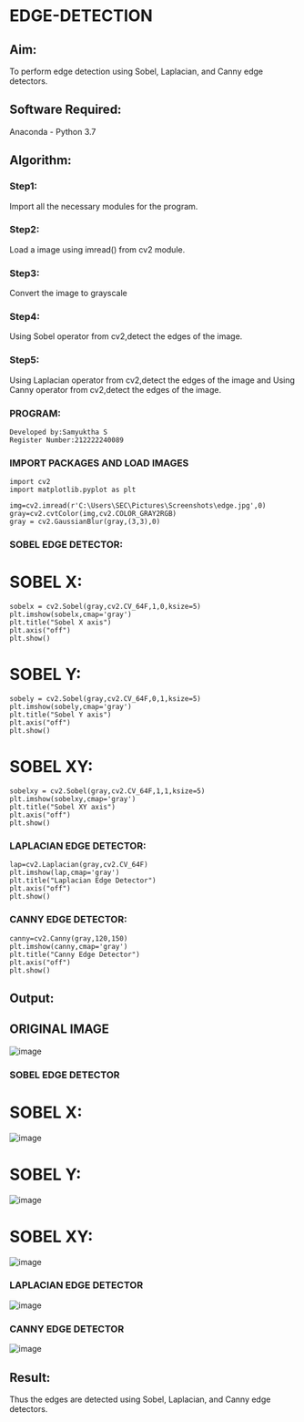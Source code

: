 # EDGE-DETECTION
## Aim:
To perform edge detection using Sobel, Laplacian, and Canny edge detectors.

## Software Required:
Anaconda - Python 3.7

## Algorithm:
### Step1:
Import all the necessary modules for the program.

### Step2:
Load a image using imread() from cv2 module.

### Step3:
Convert the image to grayscale

### Step4:
Using Sobel operator from cv2,detect the edges of the image.

### Step5:

Using Laplacian operator from cv2,detect the edges of the image and Using Canny operator from cv2,detect the edges of the image.

### PROGRAM:
```
Developed by:Samyuktha S
Register Number:212222240089
```
### IMPORT PACKAGES AND LOAD IMAGES
```
import cv2
import matplotlib.pyplot as plt

img=cv2.imread(r'C:\Users\SEC\Pictures\Screenshots\edge.jpg',0)
gray=cv2.cvtColor(img,cv2.COLOR_GRAY2RGB)
gray = cv2.GaussianBlur(gray,(3,3),0)
```

### SOBEL EDGE DETECTOR:

# SOBEL X:
```
sobelx = cv2.Sobel(gray,cv2.CV_64F,1,0,ksize=5)
plt.imshow(sobelx,cmap='gray')
plt.title("Sobel X axis")
plt.axis("off")
plt.show()
```

# SOBEL Y:
```
sobely = cv2.Sobel(gray,cv2.CV_64F,0,1,ksize=5)
plt.imshow(sobely,cmap='gray')
plt.title("Sobel Y axis")
plt.axis("off")
plt.show()
```

# SOBEL XY:
```
sobelxy = cv2.Sobel(gray,cv2.CV_64F,1,1,ksize=5)
plt.imshow(sobelxy,cmap='gray')
plt.title("Sobel XY axis")
plt.axis("off")
plt.show()
```
### LAPLACIAN EDGE DETECTOR:
```
lap=cv2.Laplacian(gray,cv2.CV_64F)
plt.imshow(lap,cmap='gray')
plt.title("Laplacian Edge Detector")
plt.axis("off")
plt.show()
```
### CANNY EDGE DETECTOR:
```
canny=cv2.Canny(gray,120,150)
plt.imshow(canny,cmap='gray')
plt.title("Canny Edge Detector")
plt.axis("off")
plt.show()
```

## Output:
## ORIGINAL IMAGE

![image](https://github.com/SamyukthaSreenivasan/EDGE-DETECTION/assets/119475703/34e33e95-84e8-499f-bb77-acf70b817bc6)

### SOBEL EDGE DETECTOR

# SOBEL X:

![image](https://github.com/SamyukthaSreenivasan/EDGE-DETECTION/assets/119475703/20579f17-82f9-4ac6-bf38-eeac8bee3a73)

# SOBEL Y:

![image](https://github.com/SamyukthaSreenivasan/EDGE-DETECTION/assets/119475703/cd39129d-24fb-4a09-8013-b4069250b20c)

# SOBEL XY:

![image](https://github.com/SamyukthaSreenivasan/EDGE-DETECTION/assets/119475703/fefa6cd6-d209-4dc9-b57f-016cedeeb354)

### LAPLACIAN EDGE DETECTOR

![image](https://github.com/SamyukthaSreenivasan/EDGE-DETECTION/assets/119475703/503df0ef-d51e-4ab2-bd85-9b33ed866c1c)

### CANNY EDGE DETECTOR

![image](https://github.com/SamyukthaSreenivasan/EDGE-DETECTION/assets/119475703/699c3399-dee0-4a75-a067-8fdcb1829d82)

## Result:
Thus the edges are detected using Sobel, Laplacian, and Canny edge detectors.
